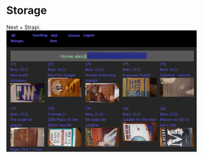 # Storage
Next + Strapi.
<img width="1762" alt="normal" src="https://github.com/bemot/storage/blob/main/gitassets/storage.png?raw=true">


